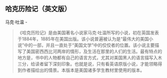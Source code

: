 ## 哈克历险记（英文版）

马克·吐温  -  

> 《哈克历险记》是由美国著名小说家马克·吐温所写的小说，初在英国发表于1884年，1885年在美国出版。该小说普遍被认为是“最伟大的美国小说”中的一部，并且一直处于“美国文学”中的佼佼者的位置。该小说主要描写了美国密西西比河两岸的情形，及生活在那里的人们的生活。最有特点的地方是，书中的人物都有自己的语言方式，尤其对美国黑人的语言描写入木三分，给读者留下深刻印象。也就是说，只有看英语原版小说，才能领略得到作者描绘出的情景。本版本是美国诸多学生教材里使用的版本。
